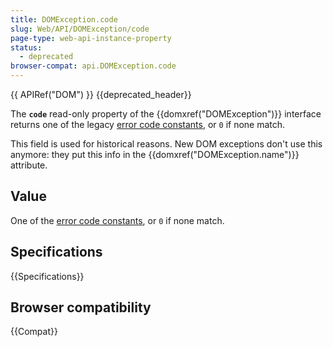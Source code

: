 ```yaml
---
title: DOMException.code
slug: Web/API/DOMException/code
page-type: web-api-instance-property
status:
  - deprecated
browser-compat: api.DOMException.code
---
```


{{ APIRef("DOM") }} {{deprecated_header}}

The **`code`** read-only property of the {{domxref("DOMException")}} interface returns one of the legacy [error code constants](/en-US/docs/Web/API/DOMException#error_names), or `0` if none match.

This field is used for historical reasons. New DOM exceptions don't use this anymore: they put this info in the {{domxref("DOMException.name")}} attribute.

## Value

One of the [error code constants](/en-US/docs/Web/API/DOMException#error_names), or `0` if none match.

## Specifications

{{Specifications}}

## Browser compatibility

{{Compat}}
